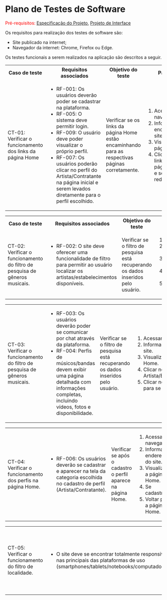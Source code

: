 # Plano de Testes de Software

<span style="color:red">Pré-requisitos: <a href="https://github.com/ICEI-PUC-Minas-PMV-ADS/ads-e1-exemplo-vida-de-estudante/tree/main/documentos/02-Especificação%20do%20Projeto.md"> Especificação do Projeto</a></span>, <a href="https://github.com/ICEI-PUC-Minas-PMV-ADS/ads-e1-exemplo-vida-de-estudante/tree/main/documentos/04-Projeto%20de%20Interface.md"> Projeto de Interface</a>

Os requisitos para realização dos testes de software são:
<ul><li>Site publicado na internet;</li>
<li>Navegador da internet: Chrome, Firefox ou Edge.</li>
</ul>

Os testes funcionais a serem realizados na aplicação são descritos a seguir.

<table>
 <tr>
  <th>Caso de teste</th>
  <th>Requisitos associados</th>
  <th>Objetivo do teste</th>
  <th>Passos</th>
  <th>Critérios de êxito</th>
  <th>Responsável</th>
 </tr>
 <tr>
  <td>CT-01: Verificar o funcionamento dos links da página Home</td>
  <td>
   <ul>
    <li>RF-001:	Os usuários deverão poder se cadastrar na plataforma.</li>
   <li>RF-005:	O sistema deve permitir login.</li>
   <li>RF-009:	O usuário deve poder visualizar o próprio perfil.</li>
   <li>RF-007: Os usuários poderão clicar no perfil do Artista/Contratante na página inicial e serem levados diretamente para o perfil escolhido.</li>
   </ul>
  </td>
  <td>Verificar se os links da página Home estão encaminhando para as respectivas páginas corretamente.</td>
  <td>
   <ol>
    <li>Acessar o navegador.</li>
    <li>Informar o endereço do site.</li>
    <li>Visualizar a página Home.</li>
    <li>Clicar nos links da página Home e ser redirecionado.</li>
   </ol>
   </td>
  <td>Todos os links da página Home devem encaminhar os usuários para as páginas descritas.</td>
  <td>Jefferson</td>
 </tr>
</table>

<table>
 <tr>
  <th>Caso de teste</th>
  <th>Requisitos associados</th>
  <th>Objetivo do teste</th>
  <th>Passos</th>
  <th>Critérios de êxito</th>
  <th>Responsável</th>
 </tr>
 <tr>
  <td>CT-02: Verificar o funcionamento do filtro de pesquisa de gêneros musicais.</td>
  <td>
   <ul>
    <li>RF-002:	O site deve oferecer uma funcionalidade de filtro para permitir ao usuário localizar os artistas/estabelecimentos disponíveis.</li>
   </ul>
  </td>
  <td>Verificar se o filtro de pesquisa está recuperando os dados inseridos pelo usuário.</td>
  <td>
   <ol>
    <li>Acessar o navegador.</li>
    <li>Informar o endereço do site.</li>
    <li>Visualizar a página Home.</li>
    <li>Clicar na página Músicos/Contratantes.</li>
    <li>Escolher no filtro o gênero/local na lista.</li>
   </ol>
   </td>
  <td>Os dados inseridos no filtro de pesquisa devem mostrar o artista/estabelecimento onde há o dado informado.</td>
  <td>Jefferson</td>
 </tr>
</table>
<table>
  <td>CT-03: Verificar o funcionamento do filtro de pesquisa de gêneros musicais.</td>
  <td>
   <ul>
    <li>RF-003:	Os usuários deverão poder se comunicar por chat através da plataforma.</li>
    <li>RF-004:	Perfis de músicos/bandas devem exibir uma página detalhada com informações completas, incluindo vídeos, fotos e disponibilidade.</li>
   </ul>
  </td>
  <td>Verificar se o filtro de pesquisa está recuperando os dados inseridos pelo usuário.</td>
  <td>
   <ol>
    <li>Acessar o navegador.</li>
    <li>Informar o endereço do site.</li>
    <li>Visualizar a página Home.</li>
    <li>Clicar no perfil do Artista/Estabelecimento.</li>
    <li>Clicar no Contate-me para se comunicar.</li>
   </ol>
   </td>
  <td>Os dados inseridos no filtro de pesquisa devem mostrar o artista/estabelecimento onde há o dado informado.</td>
  <td>Jefferson</td>
 </tr>
</table>
 <tr>
  <table>
  <td>CT-04: Verificar o funcionamento dos perfis na página Home.</td>
  <td>
   <ul>
    <li>RF-006:	Os usuários deverão se cadastrar e aparecer na tela da categoria escolhida no cadastro de perfil (Artista/Contratante).</li>
   </ul>
  </td>
  <td>Verificar se após o cadastro o perfil aparece na página Home.</td>
  <td>
   <ol>
    <li>Acessar o navegador.</li>
    <li>Informar o endereço do site.</li>
    <li>Visualizar a página Home.</li>
    <li>Se cadastrar.</li>
    <li>Voltar para a página Home.</li>
   </ol>
   </td>
  <td>O perfil deve aparecer logo após voltar para a página home e fazer o login.</td>
  <td>Jefferson</td>
 </tr>
</table>
</table>
 <tr>
  <table>
  <td>CT-05: Verificar o funcionamento do filtro de localidade.</td>
  <td>
   <ul>
   <li>O site deve se encontrar totalmente responsivo nas principais das plataformas de uso (smartphones/tablets/notebooks/computadores).</li>
   </ul>
  </td>
  <td>Verificar se está funcionando em todas as plataformas.</td>
  <td>
   <ol>
    <li>Acessar o navegador.</li>
    <li>CTRL + Shift + I</li>
    <li>Testar todas as opções e se está funcional.</li>
   </ol>
   </td>
  <td>Todas as opções devem funcionar normalmente.</td>
  <td>Jefferson</td>
 </tr>
</table>





